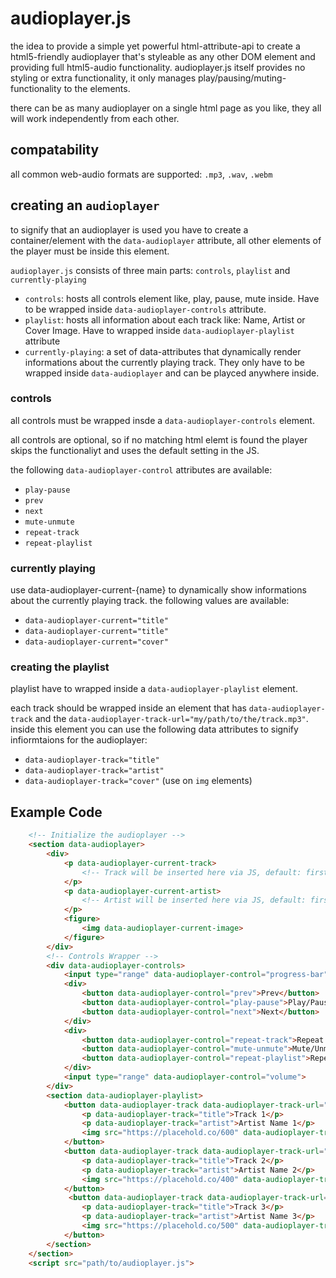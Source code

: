 # audioplayer.js

the idea to provide a simple yet powerful html-attribute-api to create a html5-friendly audioplayer that's styleable as any other DOM element and providing full html5-audio functionality. audioplayer.js itself provides no styling or extra functionality, it only manages play/pausing/muting-functionality to the elements.

there can be as many audioplayer on a single html page as you like, they all will work independently from each other.

## compatability

all common web-audio formats are supported: `.mp3`, `.wav`, `.webm`

## creating an `audioplayer`

to signify that an audioplayer is used you have to create a container/element with the `data-audioplayer` attribute, all other elements of the player must be inside this element.

`audioplayer.js` consists of three main parts: `controls`, `playlist` and `currently-playing`

- `controls`: hosts all controls element like, play, pause, mute inside. Have to be wrapped inside `data-audioplayer-controls` attribute.
- `playlist`: hosts all information about each track like: Name, Artist or Cover Image. Have to wrapped inside `data-audioplayer-playlist` attribute
- `currently-playing`: a set of data-attributes that dynamically render informations about the currently playing track. They only have to be wrapped inside `data-audioplayer` and can be playced anywhere inside.

### controls

all controls must be wrapped insde a `data-audioplayer-controls` element. 

all controls are optional, so if no matching html elemt is found the player skips the functionaliyt and uses the default setting in the JS.

the following `data-audioplayer-control` attributes are available:
- `play-pause`
- `prev`
- `next`
- `mute-unmute`
- `repeat-track`
- `repeat-playlist`

### currently playing

use data-audioplayer-current-{name} to dynamically show informations about the currently playing track.
the following values are available:
- `data-audioplayer-current="title"`
- `data-audioplayer-current="title"`
- `data-audioplayer-current="cover"`

### creating the playlist

playlist have to wrapped inside a `data-audioplayer-playlist` element.

each track should be wrapped inside an element that has `data-audioplayer-track` and the `data-audioplayer-track-url="my/path/to/the/track.mp3"`. inside this element you can use the following data attributes to signify infiormtaions for the audioplayer:
- `data-audioplayer-track="title"`
- `data-audioplayer-track="artist"`
- `data-audioplayer-track="cover"` (use on `img` elements)

## Example Code
 
```html
    <!-- Initialize the audioplayer -->
    <section data-audioplayer>
        <div>
            <p data-audioplayer-current-track>
                <!-- Track will be inserted here via JS, default: first in list -->
            </p>
            <p data-audioplayer-current-artist>
                <!-- Artist will be inserted here via JS, default: first in list -->
            </p>
            <figure>
                <img data-audioplayer-current-image>
            </figure>
        </div>
        <!-- Controls Wrapper -->
        <div data-audioplayer-controls>
            <input type="range" data-audioplayer-control="progress-bar">
            <div>
                <button data-audioplayer-control="prev">Prev</button>
                <button data-audioplayer-control="play-pause">Play/Pause</button>
                <button data-audioplayer-control="next">Next</button>
            </div>
            <div>
                <button data-audioplayer-control="repeat-track">Repeat Track</button>
                <button data-audioplayer-control="mute-unmute">Mute/Unmute</button>
                <button data-audioplayer-control="repeat-playlist">Repeat Playlist</button>
            </div>
            <input type="range" data-audioplayer-control="volume">
        </div>
        <section data-audioplayer-playlist>
            <button data-audioplayer-track data-audioplayer-track-url="song-1.mp3">
                <p data-audioplayer-track="title">Track 1</p>
                <p data-audioplayer-track="artist">Artist Name 1</p>
                <img src="https://placehold.co/600" data-audioplayer-track="cover">
            </button>
            <button data-audioplayer-track data-audioplayer-track-url="song-2.mp3">
                <p data-audioplayer-track="title">Track 2</p>
                <p data-audioplayer-track="artist">Artist Name 2</p>
                <img src="https://placehold.co/400" data-audioplayer-track="cover">
            </button>
             <button data-audioplayer-track data-audioplayer-track-url="song-3.mp3">
                <p data-audioplayer-track="title">Track 3</p>
                <p data-audioplayer-track="artist">Artist Name 3</p>
                <img src="https://placehold.co/500" data-audioplayer-track="cover">
            </button>
        </section>
    </section>
    <script src="path/to/audioplayer.js">
```